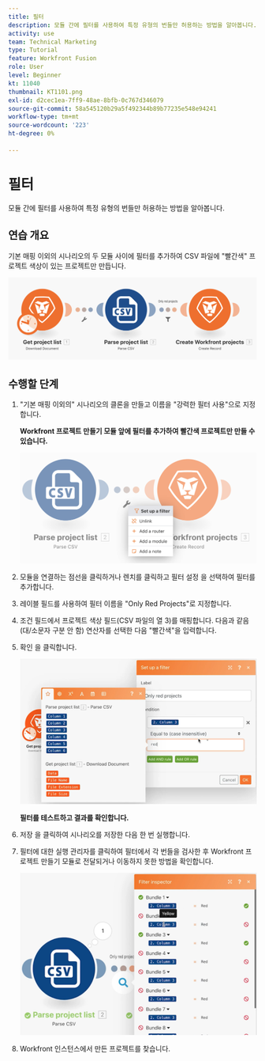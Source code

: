 ```yaml
---
title: 필터
description: 모듈 간에 필터를 사용하여 특정 유형의 번들만 허용하는 방법을 알아봅니다.
activity: use
team: Technical Marketing
type: Tutorial
feature: Workfront Fusion
role: User
level: Beginner
kt: 11040
thumbnail: KT1101.png
exl-id: d2cec1ea-7ff9-48ae-8bfb-0c767d346079
source-git-commit: 58a545120b29a5f492344b89b77235e548e94241
workflow-type: tm+mt
source-wordcount: '223'
ht-degree: 0%

---
```


# 필터

모듈 간에 필터를 사용하여 특정 유형의 번들만 허용하는 방법을 알아봅니다.

## 연습 개요

기본 매핑 이외의 시나리오의 두 모듈 사이에 필터를 추가하여 CSV 파일에 &quot;빨간색&quot; 프로젝트 색상이 있는 프로젝트만 만듭니다.

![이미지 1 필터링](../12-exercises/assets/filters-walkthrough-1.png)

## 수행할 단계

1. &quot;기본 매핑 이외의&quot; 시나리오의 클론을 만들고 이름을 &quot;강력한 필터 사용&quot;으로 지정합니다.

   **Workfront 프로젝트 만들기 모듈 앞에 필터를 추가하여 빨간색 프로젝트만 만들 수 있습니다.**

   ![이미지 2를 필터링합니다.](../12-exercises/assets/filters-walkthrough-2.png)

1. 모듈을 연결하는 점선을 클릭하거나 렌치를 클릭하고 필터 설정 을 선택하여 필터를 추가합니다.
1. 레이블 필드를 사용하여 필터 이름을 &quot;Only Red Projects&quot;로 지정합니다.
1. 조건 필드에서 프로젝트 색상 필드(CSV 파일의 열 3)를 매핑합니다. 다음과 같음(대/소문자 구분 안 함) 연산자를 선택한 다음 &quot;빨간색&quot;을 입력합니다.
1. 확인 을 클릭합니다.

   ![이미지 필터링 3](../12-exercises/assets/filters-walkthrough-3.png)

   **필터를 테스트하고 결과를 확인합니다.**

1. 저장 을 클릭하여 시나리오를 저장한 다음 한 번 실행합니다.
1. 필터에 대한 실행 관리자를 클릭하여 필터에서 각 번들을 검사한 후 Workfront 프로젝트 만들기 모듈로 전달되거나 이동하지 못한 방법을 확인합니다.

   ![이미지 4 필터링](../12-exercises/assets/filters-walkthrough-4.png)

1. Workfront 인스턴스에서 만든 프로젝트를 찾습니다.
